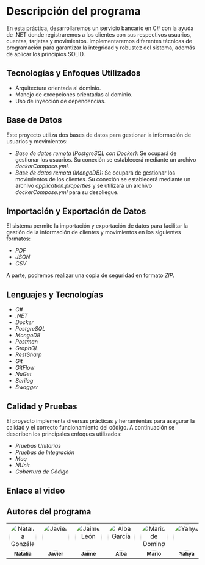 # Descripción del programa

En esta práctica, desarrollaremos un servicio bancario en C# con la ayuda de .NET donde registraremos a los clientes con sus respectivos usuarios, cuentas, tarjetas y movimientos. Implementaremos diferentes técnicas de programación para garantizar la integridad y robustez del sistema, además de aplicar los principios SOLID.


## Tecnologías y Enfoques Utilizados

* Arquitectura orientada al dominio.
* Manejo de excepciones orientadas al dominio.
* Uso de inyección de dependencias.


## Base de Datos

Este proyecto utiliza dos bases de datos para gestionar la información de usuarios y movimientos:

- *Base de datos remota (PostgreSQL con Docker):* Se ocupará de gestionar los usuarios. Su conexión se establecerá mediante un archivo *dockerCompose.yml*.
- *Base de datos remota (MongoDB):* Se ocupará de gestionar los movimientos de los clientes. Su conexión se establecerá mediante un archivo *application.properties* y se utilizará un archivo *dockerCompose.yml* para su despliegue.


## Importación y Exportación de Datos

El sistema permite la importación y exportación de datos para facilitar la gestión de la información de clientes y movimientos en los siguientes formatos:

- *PDF*
- *JSON*
- *CSV*

A parte, podremos realizar una copia de seguridad en formato *ZIP*.


## Lenguajes y Tecnologías

- *C#*
- *.NET*
- *Docker*
- *PostgreSQL*
- *MongoDB*
- *Postman*
- *GraphQL*
- *RestSharp*
- *Git*
- *GitFlow*
- *NuGet*
- *Serilog*
- *Swagger*


## Calidad y Pruebas

El proyecto implementa diversas prácticas y herramientas para asegurar la calidad y el correcto funcionamiento del código. A continuación se describen los principales enfoques utilizados:

- *Pruebas Unitarias*
- *Pruebas de Integración*
- *Moq*
- *NUnit*
- *Cobertura de Código*


## Enlace al video




## Autores del programa

<table align="center">
  <tr>
    <td align="center">
      <a href="https://github.com/ngalvez0910">
        <img src="https://avatars.githubusercontent.com/u/145333876" width="70" height="70" style="border-radius: 50%;" alt="Natalia González Álvarez"/>
        <br/>
        <sub><b>Natalia</b></sub>
      </a>
    </td>
    <td align="center">
      <a href="https://github.com/javi97ruiz">
        <img src="https://avatars.githubusercontent.com/u/146001480?v=4" width="70" height="70" style="border-radius: 50%;" alt="Javier"/>
        <br/>
        <sub><b>Javier</b></sub>
      </a>
    </td>
    <td align="center">
      <a href="https://github.com/jaimeleon10">
        <img src="https://avatars.githubusercontent.com/u/113149992" width="70" height="70" style="border-radius: 50%;" alt="Jaime León"/>
        <br/>
        <sub><b>Jaime</b></sub>
      </a>
    </td>
    <td align="center">
      <a href="https://github.com/Alba448">
        <img src="https://avatars.githubusercontent.com/u/146001599" width="70" height="70" style="border-radius: 50%;" alt="Alba García"/>
        <br/>
        <sub><b>Alba</b></sub>
      </a>
    </td>
    <td align="center">
      <a href="https://github.com/wolverine307mda">
        <img src="https://avatars.githubusercontent.com/u/146002100" width="70" height="70" style="border-radius: 50%;" alt="Mario de Domingo Alvarez"/>
        <br/>
        <sub><b>Mario</b></sub>
      </a>
    </td>
    <td align="center">
      <a href="https://github.com/13elhadri">
        <img src="https://avatars.githubusercontent.com/u/146001467?v=4" width="70" height="70" style="border-radius: 50%;" alt="Yahya"/>
        <br/>
        <sub><b>Yahya</b></sub>
      </a>
    </td>
    <td align="center">
      <a href="https://github.com/KevinSanchez5">
        <img src="https://avatars.githubusercontent.com/u/115721589?v=4" width="70" height="70" style="border-radius: 50%;" alt="Kelvin"/>
        <br/>
        <sub><b>Kelvin</b></sub>
      </a>
    </td>
    <td align="center">
      <a href="https://github.com/Diokar017">
        <img src="https://avatars.githubusercontent.com/u/105505594?v=4" width="70" height="70" style="border-radius: 50%;" alt="Oscar"/>
        <br/>
        <sub><b>Óscar</b></sub>
      </a>
    </td>
  </tr>
</table>
